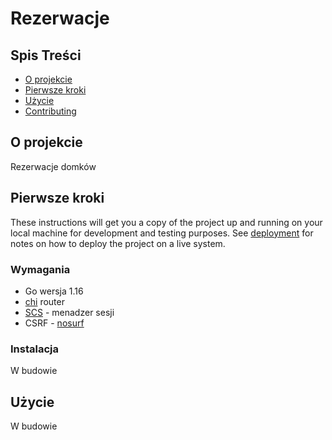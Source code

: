 # Rezerwacje

## Spis Treści

- [O projekcie](#o_projekcie)
- [Pierwsze kroki](#getting_started)
- [Użycie](#usage)
- [Contributing](../CONTRIBUTING.md)

## O projekcie <a name = "o_projekcie"></a>

Rezerwacje domków

## Pierwsze kroki <a name = "getting_started"></a>

These instructions will get you a copy of the project up and running on your local machine for development and testing purposes. See [deployment](#deployment) for notes on how to deploy the project on a live system.

### Wymagania

- Go wersja 1.16
- [chi](https://github.com/go-chi/chi) router
- [SCS](https://github.com/alexedwards/scs/v2) - menadzer sesji
- CSRF - [nosurf](https://github.com/justinas/nosurf)

### Instalacja

W budowie

## Użycie <a name = "usage"></a>
W budowie
